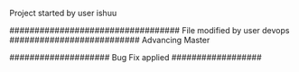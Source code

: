 Project started by user ishuu

##################################
File modified by user devops
##########################
Advancing Master


#################### Bug Fix applied ##################
